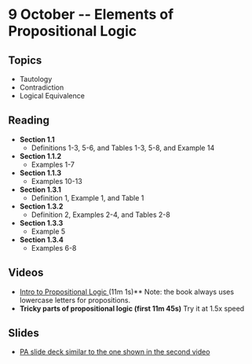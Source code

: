 # 9 October -- Elements of Propositional Logic

## Topics

- Tautology
- Contradiction
- Logical Equivalence

## Reading

- **Section 1.1**
  - Definitions 1-3, 5-6, and Tables 1-3, 5-8, and Example 14
- **Section 1.1.2**
  - Examples 1-7
- **Section 1.1.3**
  - Examples 10-13
- **Section 1.3.1**
  - Definition 1, Example 1, and Table 1
- **Section 1.3.2**
  - Definition 2, Examples 2-4, and Tables 2-8
- **Section 1.3.3**
  - Example 5
- **Section 1.3.4**
  - Examples 6-8

## Videos

- <a href="https://www.youtube.com/watch?v=itrXYg41-V0"> Intro to Propositional Logic </a> (11m 1s)** Note: the book always uses lowercase letters for propositions.
- **Tricky parts of propositional logic (first 11m 45s)** Try it at 1.5x speed

## Slides

- <a href = "Propositional_Logic_Fall_2023.pptx"> PA slide deck similar to the one shown in the second video </a>